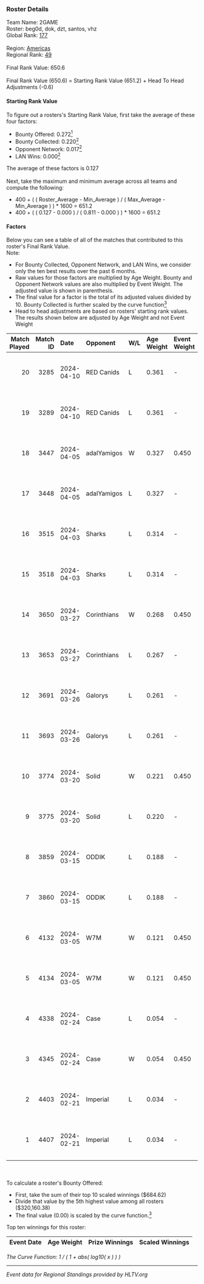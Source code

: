 ### Roster Details<br />
Team Name: 2GAME<br />
Roster: beg0d, dok, dzt, santos, vhz<br />
Global Rank: [177](../../standings_global_2024_08_14.md)<br />
<br />
Region: [Americas]( ../../standings_americas_2024_08_14.md)<br />
Regional Rank: [49]( ../../standings_americas_2024_08_14.md)<br />
<br />
Final Rank Value:  650.6<br />
<br />
Final Rank Value (650.6) = Starting Rank Value (651.2) + Head To Head Adjustments (-0.6)<br />

#### Starting Rank Value<br />
To figure out a rosters's Starting Rank Value, first take the average of these four factors:<br />
- Bounty Offered: 0.272[<sup>1</sup>](#table2)
- Bounty Collected: 0.220[<sup>2</sup>](#table1)
- Opponent Network: 0.017[<sup>2</sup>](#table1)
- LAN Wins: 0.000[<sup>2</sup>](#table1)

The average of these factors is 0.127<br />
<br />
Next, take the maximum and minimum average across all teams and compute the following:<br />
- 400 + ( ( Roster_Average - Min_Average ) / ( Max_Average - Min_Average ) ) * 1600 = 651.2
- 400 + ( ( 0.127 - 0.000 ) / ( 0.811 - 0.000 ) ) * 1600 = 651.2


#### Factors<br />
Below you can see a table of all of the matches that contributed to this roster's Final Rank Value.<br />
Note:<br />

- For Bounty Collected, Opponent Network, and LAN Wins, we consider only the ten best results over the past 6 months.
- Raw values for those factors are multiplied by Age Weight. Bounty and Opponent Network values are also multiplied by Event Weight. The adjusted value is shown in parenthesis.
- The final value for a factor is the total of its adjusted values divided by 10. Bounty Collected is further scaled by the curve function[<sup>3</sup>](#curveFunction)
- Head to head adjustments are based on rosters' starting rank values. The results shown below are adjusted by Age Weight and not Event Weight
<span id="table1"></span><br />


| Match Played | Match ID | Date       | Opponent    | W/L | Age Weight | Event Weight | Bounty Collected | Opponent Network | LAN Wins  | H2H Adj. | Roster                       |
| -: | -: | :- | :- | :- | :- | :- | :- | :- | :- | -: | :- |
|           20 |     3285 | 2024-04-10 | RED Canids  | L   | 0.361      | -            | -                | -                | -         |    -1.08 | beg0d, dok, dzt, santos, vhz |
|           19 |     3289 | 2024-04-10 | RED Canids  | L   | 0.361      | -            | -                | -                | -         |    -1.09 | beg0d, dok, dzt, santos, vhz |
|           18 |     3447 | 2024-04-05 | adalYamigos | W   | 0.327      | 0.450        | 0.000 (0.000)    | 0.045 (0.007)    | 0 (0.000) |     4.28 | beg0d, dok, dzt, santos, vhz |
|           17 |     3448 | 2024-04-05 | adalYamigos | L   | 0.327      | -            | -                | -                | -         |    -6.15 | beg0d, dok, dzt, santos, vhz |
|           16 |     3515 | 2024-04-03 | Sharks      | L   | 0.314      | -            | -                | -                | -         |    -1.62 | beg0d, dok, dzt, santos, vhz |
|           15 |     3518 | 2024-04-03 | Sharks      | L   | 0.314      | -            | -                | -                | -         |    -1.64 | beg0d, dok, dzt, santos, vhz |
|           14 |     3650 | 2024-03-27 | Corinthians | W   | 0.268      | 0.450        | 0.006 (0.001)    | 0.125 (0.015)    | 0 (0.000) |     5.08 | beg0d, dok, dzt, santos, vhz |
|           13 |     3653 | 2024-03-27 | Corinthians | L   | 0.267      | -            | -                | -                | -         |    -3.40 | beg0d, dok, dzt, santos, vhz |
|           12 |     3691 | 2024-03-26 | Galorys     | L   | 0.261      | -            | -                | -                | -         |    -1.89 | beg0d, dok, dzt, santos, vhz |
|           11 |     3693 | 2024-03-26 | Galorys     | L   | 0.261      | -            | -                | -                | -         |    -1.92 | beg0d, dok, dzt, santos, vhz |
|           10 |     3774 | 2024-03-20 | Solid       | W   | 0.221      | 0.450        | 0.006 (0.001)    | 0.760 (0.075)    | 0 (0.000) |     5.30 | beg0d, dok, dzt, santos, vhz |
|            9 |     3775 | 2024-03-20 | Solid       | L   | 0.220      | -            | -                | -                | -         |    -1.65 | beg0d, dok, dzt, santos, vhz |
|            8 |     3859 | 2024-03-15 | ODDIK       | L   | 0.188      | -            | -                | -                | -         |    -0.64 | beg0d, dok, dzt, santos, vhz |
|            7 |     3860 | 2024-03-15 | ODDIK       | L   | 0.188      | -            | -                | -                | -         |    -0.64 | beg0d, dok, dzt, santos, vhz |
|            6 |     4132 | 2024-03-05 | W7M         | W   | 0.121      | 0.450        | 0.007 (0.000)    | 0.502 (0.027)    | 0 (0.000) |     2.71 | beg0d, dok, dzt, santos, vhz |
|            5 |     4134 | 2024-03-05 | W7M         | W   | 0.121      | 0.450        | 0.007 (0.000)    | 0.502 (0.027)    | 0 (0.000) |     2.73 | beg0d, dok, dzt, santos, vhz |
|            4 |     4338 | 2024-02-24 | Case        | L   | 0.054      | -            | -                | -                | -         |    -0.31 | beg0d, dok, dzt, santos, vhz |
|            3 |     4345 | 2024-02-24 | Case        | W   | 0.054      | 0.450        | 0.030 (0.001)    | 0.768 (0.019)    | 0 (0.000) |     1.40 | beg0d, dok, dzt, santos, vhz |
|            2 |     4403 | 2024-02-21 | Imperial    | L   | 0.034      | -            | -                | -                | -         |    -0.05 | beg0d, dok, dzt, santos, vhz |
|            1 |     4407 | 2024-02-21 | Imperial    | L   | 0.034      | -            | -                | -                | -         |    -0.05 | beg0d, dok, dzt, santos, vhz |

<br />
<span id="table2"></span><br />
To calculate a roster's Bounty Offered:<br />

- First, take the sum of their top 10 scaled winnings ($684.62)
- Divide that value by the 5th highest value among all rosters ($320,160.38)
- The final value (0.00) is scaled by the curve function.[<sup>3</sup>](#curveFunction)

Top ten winnings for this roster:<br />

| Event Date | Age Weight | Prize Winnings | Scaled Winnings |
| :- | -: | :- | :- |


<span id="curveFunction"></span>_The Curve Function: 1 / ( 1 + abs( log10( x ) ) )_<br />

---
_Event data for Regional Standings provided by HLTV.org_<br />
